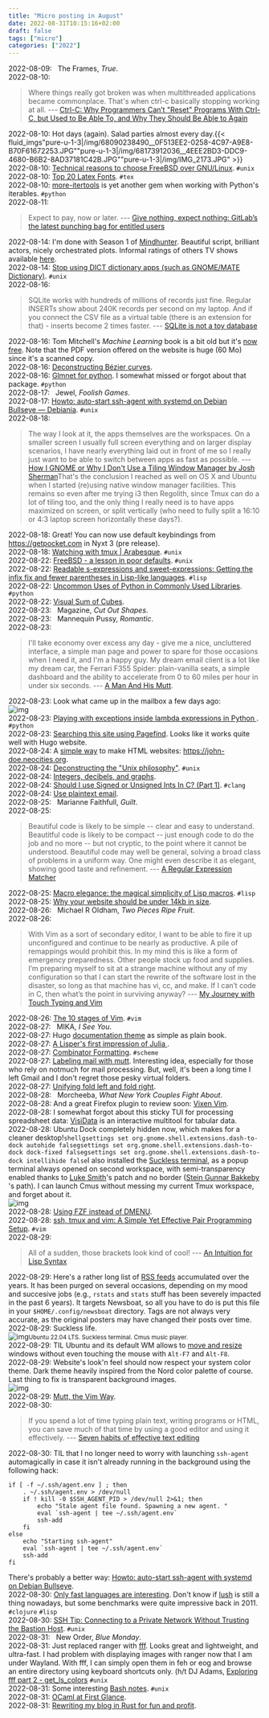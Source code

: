 ```yaml
---
title: "Micro posting in August"
date: 2022-08-31T10:15:16+02:00
draft: false
tags: ["micro"]
categories: ["2022"]
---
```


<a href="#" style="text-decoration: none;">2022-08-09</a>: <a href="" class="iconfont icon-music" title="rss"></a> &nbsp; The Frames, _True_.<br>
<a href="#" style="text-decoration: none;">2022-08-10</a>:

> Where things really got broken was when multithreaded applications became commonplace. That's when ctrl-c basically stopping working at all. --- [Ctrl-C: Why Programmers Can’t "Reset" Programs With Ctrl-C, but Used to Be Able To, and Why They Should Be Able to Again](https://kevinlawler.com/ctrl-c)<br>

<a href="#" style="text-decoration: none;">2022-08-10</a>: Hot days (again). Salad parties almost every day.{{< fluid_imgs"pure-u-1-3|/img/68090238490__0F513EE2-0258-4C97-A9E8-B70F61672253.JPG""pure-u-1-3|/img/68173912036__4EEE2BD3-DDC9-4680-B6B2-8AD37181C42B.JPG""pure-u-1-3|/img/IMG_2173.JPG" >}}<br>
<a href="#" style="text-decoration: none;">2022-08-10</a>: [Technical reasons to choose FreeBSD over GNU/Linux](https://unixsheikh.com/articles/technical-reasons-to-choose-freebsd-over-linux.html). `#unix`<br>
<a href="#" style="text-decoration: none;">2022-08-10</a>: [Top 20 Latex Fonts](https://www.draketo.de/anderes/latex-fonts.html). `#tex`<br>
<a href="#" style="text-decoration: none;">2022-08-10</a>: [more-itertools](https://pypi.org/project/more-itertools/) is yet another gem when working with Python's iterables. `#python`<br>
<a href="#" style="text-decoration: none;">2022-08-11</a>:

> Expect to pay, now or later. --- [Give nothing, expect nothing: GitLab’s the latest punching bag for entitled users](https://dissociatedpress.net/2022/08/10/give-nothing-expect-nothing-gitlabs-the-latest-punching-bag-for-entitled-users/)<br>

<a href="#" style="text-decoration: none;">2022-08-14</a>: I'm done with Season 1 of [Mindhunter](<https://en.wikipedia.org/wiki/Mindhunter_(TV_series)>). Beautiful script, brilliant actors, nicely orchestrated plots. Informal ratings of others TV shows available [here](/articles/movies/).<br>
<a href="#" style="text-decoration: none;">2022-08-14</a>: [Stop using DICT dictionary apps (such as GNOME/MATE Dictionary)](https://www.ctrl.blog/entry/dict-protocol-privacy.html). `#unix`<br>
<a href="#" style="text-decoration: none;">2022-08-16</a>:

> SQLite works with hundreds of millions of records just fine. Regular INSERTs show about 240K records per second on my laptop. And if you connect the CSV file as a virtual table (there is an extension for that) - inserts become 2 times faster. --- [SQLite is not a toy database](https://antonz.org/sqlite-is-not-a-toy-database/)<br>

<a href="#" style="text-decoration: none;">2022-08-16</a>: Tom Mitchell's _Machine Learning_ book is a bit old but it's [now free](https://www.cs.cmu.edu/afs/cs.cmu.edu/user/mitchell/ftp/mlbook.html). Note that the PDF version offered on the website is huge (60 Mo) since it's a scanned copy.<br>
<a href="#" style="text-decoration: none;">2022-08-16</a>: [Deconstructing Bézier curves](http://blog.pkh.me/p/33-deconstructing-be%CC%81zier-curves.html).<br>
<a href="#" style="text-decoration: none;">2022-08-16</a>: [Glmnet for python](https://github.com/bbalasub1/glmnet_python). I somewhat missed or forgot about that package. `#python`<br>
<a href="#" style="text-decoration: none;">2022-08-17</a>: <a href="" class="iconfont icon-music" title="rss"></a> &nbsp; Jewel, _Foolish Games_.<br>
<a href="#" style="text-decoration: none;">2022-08-17</a>: [Howto: auto-start ssh-agent with systemd on Debian Bullseye — Debiania](https://blog.debiania.in.ua/posts/2020-05-18-howto-auto-start-ssh-agent-with-systemd-on-debian-bullseye.html?utm_source=pocket_mylist). `#unix`<br>
<a href="#" style="text-decoration: none;">2022-08-18</a>:

> The way I look at it, the apps themselves are the workspaces. On a smaller screen I usually full screen everything and on larger display scenarios, I have nearly everything laid out in front of me so I really just want to be able to switch between apps as fast as possible. --- [How I GNOME or Why I Don't Use a Tiling Window Manager by Josh Sherman](https://joshtronic.com/2018/09/09/why-i-dont-use-a-tiling-window-manager/)That's the conclusion I reached as well on OS X and Ubuntu when I started (re)using native window manager facilities. This remains so even after me trying i3 then Regolith, since Tmux can do a lot of tiling too, and the only thing I really need is to have apps maximized on screen, or split vertically (who need to fully split a 16:10 or 4:3 laptop screen horizontally these days?).<br>

<a href="#" style="text-decoration: none;">2022-08-18</a>: Great! You can now use default keybindings from <https://getpocket.com> in Nyxt 3 (pre release).<br>
<a href="#" style="text-decoration: none;">2022-08-18</a>: [Watching with tmux | Arabesque](https://blog.sanctum.geek.nz/watching-with-tmux/). `#unix`<br>
<a href="#" style="text-decoration: none;">2022-08-22</a>: [FreeBSD - a lesson in poor defaults](https://vez.mrsk.me/freebsd-defaults.html). `#unix`<br>
<a href="#" style="text-decoration: none;">2022-08-22</a>: [Readable s-expressions and sweet-expressions: Getting the infix fix and fewer parentheses in Lisp-like languages](https://dwheeler.com/readable/readable-s-expressions.html). `#lisp`<br>
<a href="#" style="text-decoration: none;">2022-08-22</a>: [Uncommon Uses of Python in Commonly Used Libraries](https://eugeneyan.com/writing/uncommon-python/). `#python`<br>
<a href="#" style="text-decoration: none;">2022-08-22</a>: [Visual Sum of Cubes](https://x.st/visual-sum-of-cubes/).<br>
<a href="#" style="text-decoration: none;">2022-08-23</a>: <a href="" class="iconfont icon-music" title="rss"></a> &nbsp; Magazine, _Cut Out Shapes_.<br>
<a href="#" style="text-decoration: none;">2022-08-23</a>: <a href="" class="iconfont icon-music" title="rss"></a> &nbsp; Mannequin Pussy, _Romantic_.<br>
<a href="#" style="text-decoration: none;">2022-08-23</a>:

> I'll take economy over excess any day - give me a nice, uncluttered interface, a simple man page and power to spare for those occasions when I need it, and I'm a happy guy. My dream email client is a lot like my dream car, the Ferrari F355 Spider: plain-vanilla seats, a simple dashboard and the ability to accelerate from 0 to 60 miles per hour in under six seconds. --- [A Man And His Mutt](https://www.melonfire.com/archives/trog/article/a-man-and-his-mutt).<br>

<a href="#" style="text-decoration: none;">2022-08-23</a>: Look what came up in the mailbox a few days ago:<br>![img](/img/IMG_2261.JPG)<br>
<a href="#" style="text-decoration: none;">2022-08-23</a>: [Playing with exceptions inside lambda expressions in Python ](https://baruchel.github.io/). `#python`<br>
<a href="#" style="text-decoration: none;">2022-08-23</a>: [Searching this site using Pagefind](https://baty.net/2022/searching-this-site-using-pagefind/). Looks like it works quite well with Hugo website.<br>
<a href="#" style="text-decoration: none;">2022-08-24</a>: A [simple way](https://github.com/cadars/john-doe) to make HTML websites: <https://john-doe.neocities.org>.<br>
<a href="#" style="text-decoration: none;">2022-08-24</a>: [Deconstructing the "Unix philosophy"](https://www.tedinski.com/2018/05/08/case-study-unix-philosophy.html). `#unix`<br>
<a href="#" style="text-decoration: none;">2022-08-24</a>: [Integers, decibels, and graphs](https://leancrew.com/all-this/2022/08/integers-decibels-and-graphs/).<br>
<a href="#" style="text-decoration: none;">2022-08-24</a>: [Should I use Signed or Unsigned Ints In C? (Part 1)](https://blog.robertelder.org/signed-or-unsigned/). `#clang`<br>
<a href="#" style="text-decoration: none;">2022-08-24</a>: [Use plaintext email](https://useplaintext.email/).<br>
<a href="#" style="text-decoration: none;">2022-08-25</a>: <a href="" class="iconfont icon-music" title="rss"></a> &nbsp; Marianne Faithfull, _Guilt_.<br>
<a href="#" style="text-decoration: none;">2022-08-25</a>:

> Beautiful code is likely to be simple -- clear and easy to understand. Beautitful code is likely to be compact -- just enough code to do the job and no more -- but not cryptic, to the point where it cannot be understood. Beautiful code may well be general, solving a broad class of problems in a uniform way. One might even describe it as elegant, showing good taste and refinement. --- [A Regular Expression Matcher](https://www.cs.princeton.edu/courses/archive/spr09/cos333/beautiful.html)<br>

<a href="#" style="text-decoration: none;">2022-08-25</a>: [Macro elegance: the magical simplicity of Lisp macros](https://dotink.co/posts/macros/). `#lisp`<br>
<a href="#" style="text-decoration: none;">2022-08-25</a>: [Why your website should be under 14kb in size](https://endtimes.dev/why-your-website-should-be-under-14kb-in-size/).<br>
<a href="#" style="text-decoration: none;">2022-08-26</a>: <a href="" class="iconfont icon-music" title="rss"></a> &nbsp; Michael R Oldham, _Two Pieces Ripe Fruit_.<br>
<a href="#" style="text-decoration: none;">2022-08-26</a>:

> With Vim as a sort of secondary editor, I want to be able to fire it up unconfigured and continue to be nearly as productive. A pile of remappings would prohibit this. In my mind this is like a form of emergency preparedness. Other people stock up food and supplies. I’m preparing myself to sit at a strange machine without any of my configuration so that I can start the rewrite of the software lost in the disaster, so long as that machine has vi, cc, and make. If I can’t code in C, then what’s the point in surviving anyway? --- [My Journey with Touch Typing and Vim](https://nullprogram.com/blog/2017/04/01/)<br>

<a href="#" style="text-decoration: none;">2022-08-26</a>: [The 10 stages of Vim](https://michaelwelford.com/posts/10-stages-of-vim/). `#vim`<br>
<a href="#" style="text-decoration: none;">2022-08-27</a>: <a href="" class="iconfont icon-music" title="rss"></a> &nbsp; MIKA, _I See You_.<br>
<a href="#" style="text-decoration: none;">2022-08-27</a>: Hugo [documentation theme](https://github.com/alex-shpak/hugo-book) as simple as plain book.<br>
<a href="#" style="text-decoration: none;">2022-08-27</a>: [A Lisper's first impression of Julia ](https://p-cos.blogspot.com/2014/07/a-lispers-first-impression-of-julia.html).<br>
<a href="#" style="text-decoration: none;">2022-08-27</a>: [Combinator Formatting](https://synthcode.com/scheme/fmt/). `#scheme`<br>
<a href="#" style="text-decoration: none;">2022-08-27</a>: [Labeling mail with mutt](https://blitiri.com.ar/p/other/mutt-labels/). Interesting idea, especially for those who rely on notmuch for mail processing. But, well, it's been a long time I left Gmail and I don't regret those pesky virtual folders.<br>
<a href="#" style="text-decoration: none;">2022-08-27</a>: [Unifying fold left and fold right](https://gopiandcode.uk/logs/log-unifying-folds.html).<br>
<a href="#" style="text-decoration: none;">2022-08-28</a>: <a href="" class="iconfont icon-music" title="rss"></a> &nbsp; Morcheeba, _What New York Couples Fight About_.<br>
<a href="#" style="text-decoration: none;">2022-08-28</a>: And a great Firefox plugin to review soon: [Vixen Vim](https://ueokande.github.io/vim-vixen/index.html).<br>
<a href="#" style="text-decoration: none;">2022-08-28</a>: I somewhat forgot about this sticky TUI for processing spreadsheet data: [VisiData](https://www.visidata.org/) is an interactive multitool for tabular data.<br>
<a href="#" style="text-decoration: none;">2022-08-28</a>: Ubuntu Dock completely hidden now, which makes for a cleaner desktop!`shellgsettings set org.gnome.shell.extensions.dash-to-dock autohide falsegsettings set org.gnome.shell.extensions.dash-to-dock dock-fixed falsegsettings set org.gnome.shell.extensions.dash-to-dock intellihide false`I also installed the [Suckless terminal](https://st.suckless.org/), as a popup terminal always opened on second workspace, with semi-transparency enabled thanks to [Luke Smith](https://github.com/LukeSmithxyz/st)'s patch and no border ([Stein Gunnar Bakkeby ](https://github.com/bakkeby/patches/blob/master/st/st-no_window_decorations-0.8.5-20220824-72fd327.diff)'s path). I can launch Cmus without messing my current Tmux workspace, and forget about it.<br>![img](/img/2022-08-29-13-42-43.png)<br>
<a href="#" style="text-decoration: none;">2022-08-28</a>: [Using FZF instead of DMENU](https://medium.com/njiuko/using-fzf-instead-of-dmenu-2780d184753f).<br>
<a href="#" style="text-decoration: none;">2022-08-28</a>: [ssh, tmux and vim: A Simple Yet Effective Pair Programming Setup](https://ptc-it.de/pairing-with-tmux-and-vim/). `#vim`<br>
<a href="#" style="text-decoration: none;">2022-08-29</a>:

> All of a sudden, those brackets look kind of cool! --- [An Intuition for Lisp Syntax](https://stopa.io/post/265)<br>

<a href="#" style="text-decoration: none;">2022-08-29</a>: Here's a rather long list of [RSS feeds](/pub/urls~) accumulated over the years. It has been purged on several occasions, depending on my mood and succesive jobs (e.g., `rstats` and `stats` stuff has been severely impacted in the past 6 years). It targets Newsboat, so all you have to do is put this file in your `$HOME/.config/newsboat` directory. Tags are not always very accurate, as the original posters may have changed their posts over time.<br>
<a href="#" style="text-decoration: none;">2022-08-29</a>: Suckless life.<br>![img](/img/2022-08-29-21-28-11.png)<small>Ubuntu 22.04 LTS. Suckless terminal. Cmus music player.</small><br>
<a href="#" style="text-decoration: none;">2022-08-29</a>: TIL Ubuntu and its default WM allows to [move and resize](https://help.ubuntu.com/stable/ubuntu-help/shell-windows-states.html.en) windows without even touching the mouse with `Alt-F7` and `Alt-F8`.<br>
<a href="#" style="text-decoration: none;">2022-08-29</a>: Website's look'n feel should now respect your system color theme. Dark theme heavily inspired from the Nord color palette of course. Last thing to fix is transparent background images.<br>![img](/img/2022-08-29-21-31-12.png)<br>
<a href="#" style="text-decoration: none;">2022-08-29</a>: [Mutt, the Vim Way](https://www.ryanlue.com/posts/2017-05-21-mutt-the-vim-way).<br>
<a href="#" style="text-decoration: none;">2022-08-30</a>:

> If you spend a lot of time typing plain text, writing programs or HTML, you can save much of that time by using a good editor and using it effectively. --- [Seven habits of effective text editing](https://www.moolenaar.net/habits.html)<br>

<a href="#" style="text-decoration: none;">2022-08-30</a>: TIL that I no longer need to worry with launching `ssh-agent` automagically in case it isn't already running in the background using the following hack:

```
if [ -f ~/.ssh/agent.env ] ; then
    . ~/.ssh/agent.env > /dev/null
    if ! kill -0 $SSH_AGENT_PID > /dev/null 2>&1; then
        echo "Stale agent file found. Spawning a new agent. "
        eval `ssh-agent | tee ~/.ssh/agent.env`
        ssh-add
    fi
else
    echo "Starting ssh-agent"
    eval `ssh-agent | tee ~/.ssh/agent.env`
    ssh-add
fi
```

There's probably a better way: [Howto: auto-start ssh-agent with systemd on Debian Bullseye](https://blog.debiania.in.ua/posts/2020-05-18-howto-auto-start-ssh-agent-with-systemd-on-debian-bullseye.html).<br>
<a href="#" style="text-decoration: none;">2022-08-30</a>: [Only fast languages are interesting](https://scottlocklin.wordpress.com/2011/11/30/only-fast-languages-are-interesting/). Don't know if [lush](/post/time-to-lush/) is still a thing nowadays, but some benchmarks were quite impressive back in 2011. `#clojure` `#lisp`<br>
<a href="#" style="text-decoration: none;">2022-08-30</a>: [SSH Tip: Connecting to a Private Network Without Trusting the Bastion Host](http://blog.osv.io/blog/2014/11/17/ssh-without-trusting-bastion-host/). `#unix`<br>
<a href="#" style="text-decoration: none;">2022-08-31</a>: <a href="" class="iconfont icon-music" title="rss"></a> &nbsp; New Order, _Blue Monday_.<br>
<a href="#" style="text-decoration: none;">2022-08-31</a>: Just replaced ranger with [fff](https://github.com/dylanaraps/fff). Looks great and lightweight, and ultra-fast. I had problem with displaying images with ranger now that I am under Wayland. With fff, I can simply open them in feh or eog and browse an entire directory using keyboard shortcuts only. (h/t DJ Adams, [Exploring fff part 2 - get_ls_colors](https://qmacro.org/blog/posts/2021/11/07/exploring-fff-part-2-get_ls_colors/) `#unix`<br>
<a href="#" style="text-decoration: none;">2022-08-31</a>: Some interesting [Bash notes](https://qmacro.org/blog/posts/2022/04/07/bash-notes/). `#unix`<br>
<a href="#" style="text-decoration: none;">2022-08-31</a>: [OCaml at First Glance](https://batsov.com/articles/2022/08/29/ocaml-at-first-glance/).<br>
<a href="#" style="text-decoration: none;">2022-08-31</a>: [Rewriting my blog in Rust for fun and profit](https://www.jonashietala.se/blog/2022/08/29/rewriting_my_blog_in_rust_for_fun_and_profit/).<br>
